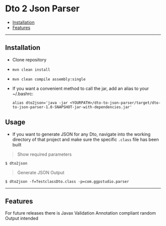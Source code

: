 # Dto 2 Json Parser

- [Installation](#installation)
- [Features](#features)

---

## Installation

- Clone repository
- `mvn clean install`
- `mvn clean compile assembly:single`
- If you want a convenient method to call the jar, add an alias to your ~/.bashrc:

    `alias dto2json='java -jar <YOURPATH>/dto-to-json-parser/target/dto-to-json-parser-1.0-SNAPSHOT-jar-with-dependencies.jar'`

## Usage

- If you want to generate JSON for any Dto, navigate into the working directory of that project and make sure the specific `.class` file
 has been built

> Show required parameters

```shell
$ dto2json
```

> Generate JSON Output

```shell
$ dto2json -f=TestclassDto.class -p=com.ggpstudio.parser
```

---

## Features
For future releases there is Javax Validation Annotation compliant random Output intended


